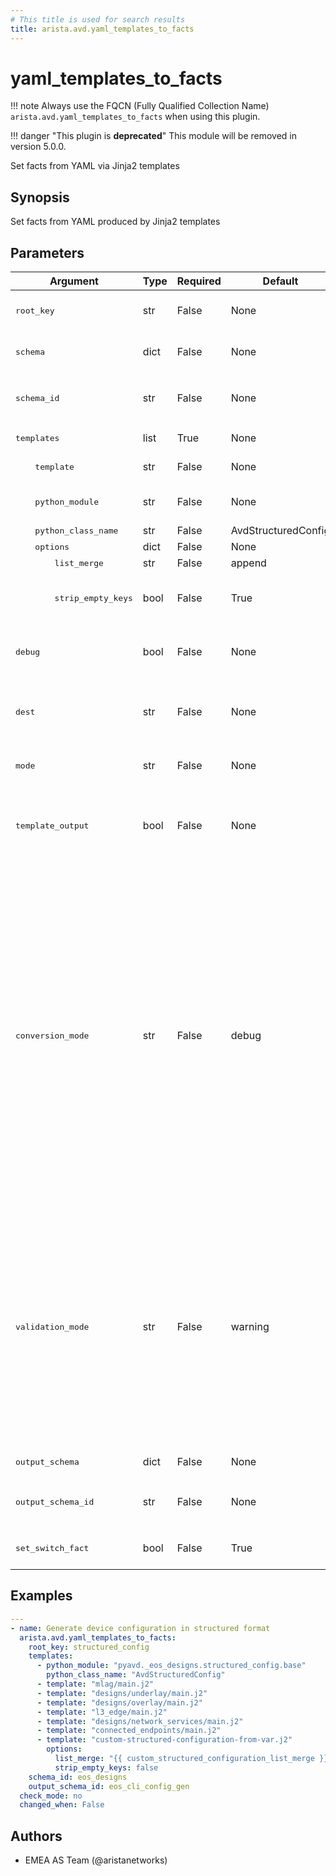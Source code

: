 ```yaml
---
# This title is used for search results
title: arista.avd.yaml_templates_to_facts
---
```

<!--
  ~ Copyright (c) 2023-2024 Arista Networks, Inc.
  ~ Use of this source code is governed by the Apache License 2.0
  ~ that can be found in the LICENSE file.
  -->

# yaml_templates_to_facts

!!! note
    Always use the FQCN (Fully Qualified Collection Name) `arista.avd.yaml_templates_to_facts` when using this plugin.

!!! danger "This plugin is **deprecated**"
    This module will be removed in version 5.0.0.

Set facts from YAML via Jinja2 templates

## Synopsis

Set facts from YAML produced by Jinja2 templates

## Parameters

| Argument | Type | Required | Default | Value Restrictions | Description |
| -------- | ---- | -------- | ------- | ------------------ | ----------- |
| <samp>root_key</samp> | str | False | None |  | Root key under which the facts will be defined. If not set the facts well be set directly on root level. |
| <samp>schema</samp> | dict | False | None |  | Schema conforming to &#34;AVD Meta Schema&#34;. Either schema or schema_id must be set. |
| <samp>schema_id</samp> | str | False | None | Valid values:<br>- <code>eos_cli_config_gen</code><br>- <code>eos_designs</code> | ID of Schema conforming to &#34;AVD Meta Schema&#34;.  Either schema or schema_id must be set. |
| <samp>templates</samp> | list | True | None |  | List of dicts for Jinja templates to be run. |
| <samp>&nbsp;&nbsp;&nbsp;&nbsp;template</samp> | str | False | None |  | Template file. Either template or python_module must be set. |
| <samp>&nbsp;&nbsp;&nbsp;&nbsp;python_module</samp> | str | False | None |  | Python module to import. Either template or python_module must be set. |
| <samp>&nbsp;&nbsp;&nbsp;&nbsp;python_class_name</samp> | str | False | AvdStructuredConfig |  | Name of Python Class to import. |
| <samp>&nbsp;&nbsp;&nbsp;&nbsp;options</samp> | dict | False | None |  | Template options. |
| <samp>&nbsp;&nbsp;&nbsp;&nbsp;&nbsp;&nbsp;&nbsp;&nbsp;list_merge</samp> | str | False | append |  | Merge strategy for lists |
| <samp>&nbsp;&nbsp;&nbsp;&nbsp;&nbsp;&nbsp;&nbsp;&nbsp;strip_empty_keys</samp> | bool | False | True |  | Filter out keys from the generated output if value is null/none/undefined. Only applies to templates. |
| <samp>debug</samp> | bool | False | None |  | Output list &#39;avd_yaml_templates_to_facts_debug&#39; with timestamps of each performed action. |
| <samp>dest</samp> | str | False | None |  | Destination path. If set, the output facts will also be written to this path.<br>Autodetects data format based on file suffix. &#39;.yml&#39;, &#39;.yaml&#39; -&gt; YAML, default -&gt; JSON |
| <samp>mode</samp> | str | False | None |  | File mode (ex. &#34;0o664&#34;) for dest file. See &#39;ansible.builtin.copy&#39; module for details. |
| <samp>template_output</samp> | bool | False | None |  | If true, the output data will be run through another jinja2 rendering before returning.<br>This is to resolve any input values with inline jinja using variables/facts set by the input templates. |
| <samp>conversion_mode</samp> | str | False | debug | Valid values:<br>- <code>error</code><br>- <code>warning</code><br>- <code>info</code><br>- <code>debug</code><br>- <code>quiet</code><br>- <code>disabled</code> | Run data conversion in either &#34;error&#34;, &#34;warning&#34;, &#34;info&#34;, &#34;debug&#34;, &#34;quiet&#34; or &#34;disabled&#34; mode.<br>Conversion will perform type conversion of input variables as defined in the schema.<br>Conversion is intended to help the user to identify minor issues with the input data, while still allowing the data to be validated.<br>During conversion, messages will be generated with information about the host(s) and key(s) which required conversion.<br>conversion_mode:disabled means that conversion will not run.<br>conversion_mode:error will produce error messages and fail the task.<br>conversion_mode:warning will produce warning messages.<br>conversion_mode:info will produce regular log messages.<br>conversion_mode:debug will produce hidden messages viewable with -v.<br>conversion_mode:quiet will not produce any messages. |
| <samp>validation_mode</samp> | str | False | warning | Valid values:<br>- <code>error</code><br>- <code>warning</code><br>- <code>info</code><br>- <code>debug</code><br>- <code>disabled</code> | Run validation in either &#34;error&#34;, &#34;warning&#34;, &#34;info&#34;, &#34;debug&#34; or &#34;disabled&#34; mode.<br>Validation will validate the input variables according to the schema.<br>During validation, messages will be generated with information about the host(s) and key(s) which failed validation.<br>validation_mode:disabled means that validation will not run.<br>validation_mode:error will produce error messages and fail the task.<br>validation_mode:warning will produce warning messages.<br>validation_mode:info will produce regular log messages.<br>validation_mode:debug will produce hidden messages viewable with -v. |
| <samp>output_schema</samp> | dict | False | None |  | AVD Schema for output data. Used for automatic merge of data. |
| <samp>output_schema_id</samp> | str | False | None | Valid values:<br>- <code>eos_cli_config_gen</code><br>- <code>eos_designs</code> | ID of AVD Schema for output data. Used for automatic merge of data. |
| <samp>set_switch_fact</samp> | bool | False | True |  | Set &#34;switch&#34; fact from on &#34;avd_switch_facts.&lt;inventory_hostname&gt;.switch&#34; |

## Examples

```yaml
---
- name: Generate device configuration in structured format
  arista.avd.yaml_templates_to_facts:
    root_key: structured_config
    templates:
      - python_module: "pyavd._eos_designs.structured_config.base"
        python_class_name: "AvdStructuredConfig"
      - template: "mlag/main.j2"
      - template: "designs/underlay/main.j2"
      - template: "designs/overlay/main.j2"
      - template: "l3_edge/main.j2"
      - template: "designs/network_services/main.j2"
      - template: "connected_endpoints/main.j2"
      - template: "custom-structured-configuration-from-var.j2"
        options:
          list_merge: "{{ custom_structured_configuration_list_merge }}"
          strip_empty_keys: false
    schema_id: eos_designs
    output_schema_id: eos_cli_config_gen
  check_mode: no
  changed_when: False
```

## Authors

- EMEA AS Team (@aristanetworks)
